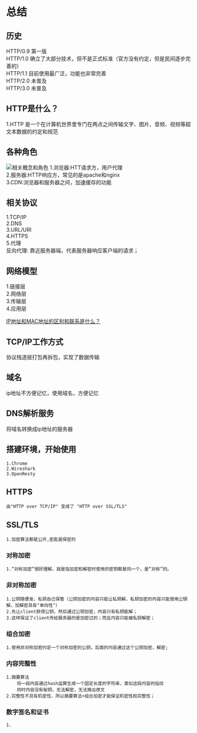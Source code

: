 # 总结

## 历史

HTTP/0.9 第一版  
HTTP/1.0 确立了大部分技术，但不是正式标准（官方没有约定，但是民间逐步完善的）  
HTTP/1.1 目前使用最广泛，功能也非常完善  
HTTP/2.0 未普及  
HTTP/3.0 未普及  

## HTTP是什么？

1.HTTP 是一个在计算机世界里专门在两点之间传输文字、图片、音频、视频等超文本数据的约定和规范

## 各种角色

![相关概念和角色](https://static001.geekbang.org/resource/image/51/64/5102fc33d04b59b36971a5e487779864.png)
1.浏览器:HTT请求方，用户代理  
2.服务器:HTTP响应方，常见的是apache和nginx  
3.CDN:浏览器和服务器之间，加速缓存的功能  

## 相关协议

1.TCP/IP  
2.DNS  
3.URL/URI  
4.HTTPS  
5.代理  
    反向代理: 靠近服务器端，代表服务器响应客户端的请求；

## 网络模型

1.链接层  
2.网络层  
3.传输层  
4.应用层  

[IP地址和MAC地址的区别和联系是什么？](https://www.zhihu.com/question/49335649/answer/1860224576)

## TCP/IP工作方式

协议栈逐层打包再拆包，实现了数据传输

## 域名

ip地址不方便记忆，使用域名，方便记忆

## DNS解析服务

将域名转换成ip地址的服务器

## 搭建环境，开始使用

    1.Chrome
    2.Wireshark
    3.OpenResty

## HTTPS

    由"HTTP over TCP/IP" 变成了 "HTTP over SSL/TLS"

## SSL/TLS

    1.加密算法都是公开,密匙是保密的

### 对称加密

    1.“对称加密”很好理解，就是指加密和解密时使用的密钥都是同一个，是“对称”的。

### 非对称加密

    1.公钥随便发，私钥自己保管（公钥加密的内容只能让私钥解，私钥加密的内容只能使用公钥解，加解密具有"单向性"）
    2.先让client获得公钥，然后通过公钥加密，内容只有私钥能解；
    3.这样保证了client传给服务器的是加密过的；而且内容只能被私钥解密；

### 组合加密

    1.使用非对称加密约定一个对称加密的公钥，后面的内容通过这个公钥加密，解密;

### 内容完整性

    1.摘要算法
        将一段内容通过hash运算生成一个固定长度的字符串，类似这段内容的指纹
        同时内容没有秘钥，无法解密，无法推出原文
    2.完整性不具有机密性，所以摘要算法+组合加密才能保证机密性和完整性；

### 数字签名和证书

    1.
